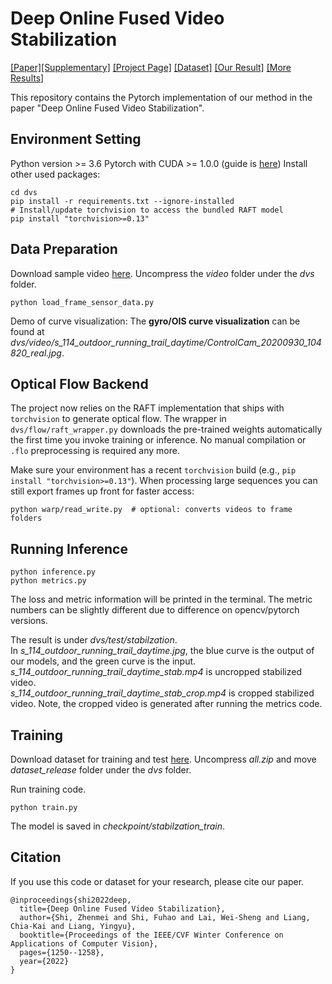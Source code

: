 # Deep Online Fused Video Stabilization

[[Paper]](https://openaccess.thecvf.com/content/WACV2022/papers/Shi_Deep_Online_Fused_Video_Stabilization_WACV_2022_paper.pdf)[[Supplementary]](https://zhmeishi.github.io/dvs/paper/dvs_supp.pdf)  [[Project Page]](https://zhmeishi.github.io/dvs/) [[Dataset]](https://storage.googleapis.com/dataset_release/all.zip) [[Our Result]](https://storage.googleapis.com/dataset_release/inference_result_release.zip) [[More Results]](https://zhmeishi.github.io/dvs/supp/results.html) 

This repository contains the Pytorch implementation of our method in the paper "Deep Online Fused Video Stabilization".

## Environment Setting
Python version >= 3.6
Pytorch with CUDA >= 1.0.0 (guide is [here](https://pytorch.org/get-started/locally/))
Install other used packages:
```
cd dvs
pip install -r requirements.txt --ignore-installed
# Install/update torchvision to access the bundled RAFT model
pip install "torchvision>=0.13"
```

## Data Preparation
Download sample video [here](https://drive.google.com/file/d/1PpF3-6BbQKy9fldjIfwa5AlbtQflx3sG/view?usp=sharing).
Uncompress the *video* folder under the *dvs* folder.
```
python load_frame_sensor_data.py 
```
Demo of curve visualization:
The **gyro/OIS curve visualization** can be found at *dvs/video/s_114_outdoor_running_trail_daytime/ControlCam_20200930_104820_real.jpg*.


## Optical Flow Backend
The project now relies on the RAFT implementation that ships with `torchvision` to generate optical flow. The wrapper in
`dvs/flow/raft_wrapper.py` downloads the pre-trained weights automatically the first time you invoke training or inference. No
manual compilation or `.flo` preprocessing is required any more.

Make sure your environment has a recent `torchvision` build (e.g., `pip install "torchvision>=0.13"`). When processing large
sequences you can still export frames up front for faster access:
```
python warp/read_write.py  # optional: converts videos to frame folders
```

## Running Inference 
```
python inference.py
python metrics.py
``` 
The loss and metric information will be printed in the terminal. The metric numbers can be slightly different due to difference on opencv/pytorch versions.  

The result is under *dvs/test/stabilzation*.   
In *s_114_outdoor_running_trail_daytime.jpg*, the blue curve is the output of our models, and the green curve is the input.   
*s_114_outdoor_running_trail_daytime_stab.mp4* is uncropped stabilized video.  
*s_114_outdoor_running_trail_daytime_stab_crop.mp4* is cropped stabilized video. Note, the cropped video is generated after running the metrics code.   

## Training
Download dataset for training and test [here](https://storage.googleapis.com/dataset_release/all.zip). 
Uncompress *all.zip* and move *dataset_release* folder under the *dvs* folder.

Run training code.
```
python train.py
```
The model is saved in *checkpoint/stabilzation_train*.

## Citation 
If you use this code or dataset for your research, please cite our paper.
```
@inproceedings{shi2022deep,
  title={Deep Online Fused Video Stabilization},
  author={Shi, Zhenmei and Shi, Fuhao and Lai, Wei-Sheng and Liang, Chia-Kai and Liang, Yingyu},
  booktitle={Proceedings of the IEEE/CVF Winter Conference on Applications of Computer Vision},
  pages={1250--1258},
  year={2022}
}
```
